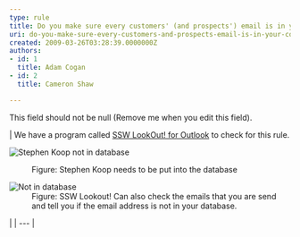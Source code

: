 ```yaml
---
type: rule
title: Do you make sure every customers' (and prospects') email is in your company database?
uri: do-you-make-sure-every-customers-and-prospects-email-is-in-your-company-database
created: 2009-03-26T03:28:39.0000000Z
authors:
- id: 1
  title: Adam Cogan
- id: 2
  title: Cameron Shaw

---
```


 This field should not be null (Remove me when you edit this field). 

| We have a program called [SSW LookOut! for Outlook](http&#58;//www.ssw.com.au/ssw/LookOut/) to check for this rule. <br><dl class="image"><dt><img alt="Stephen Koop not in database" src="/Standards/Communication/RulesToBetterEmail/PublishingImages/StephenKoopIsNotInTheDatabase.jpg"></dt>
<dd>Figure&#58; Stephen Koop needs to be put into the database</dd></dl><dl class="image"><dt><img alt="Not in database" src="/Standards/Communication/RulesToBetterEmail/PublishingImages/NotInDatabase.gif"></dt>
<dd>Figure&#58; SSW Lookout! Can also check the emails that you are send and tell you if the email address is not in your database.</dd></dl> |
| --- |


